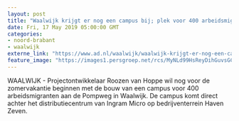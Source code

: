 ```yaml
---
layout: post
title: "Waalwijk krijgt er nog een campus bij; plek voor 400 arbeidsmigranten"
date: Fri, 17 May 2019 05:00:00 GMT
categories: 
- noord-brabant 
- waalwijk 
externe_link: "https://www.ad.nl/waalwijk/waalwijk-krijgt-er-nog-een-campus-bij-plek-voor-400-arbeidsmigranten~ad3ff117/"
feature_image: "https://images1.persgroep.net/rcs/MyNLd99HsReyDihGuvsGCUpFDzc/diocontent/148415185/_fitwidth/400/?appId=21791a8992982cd8da851550a453bd7f&quality=0.7"
---
```


WAALWIJK - Projectontwikkelaar Roozen van Hoppe wil nog voor de zomervakantie beginnen met de bouw van een campus voor 400 arbeidsmigranten aan de Pompweg in Waalwijk. De campus komt direct achter het distributiecentrum van Ingram Micro op bedrijventerrein Haven Zeven.
